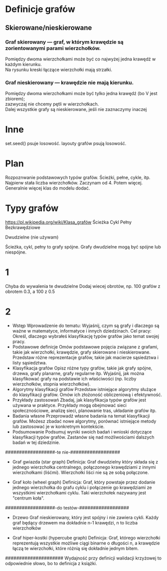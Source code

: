 # Definicje grafów

## Skierowane/nieskierowane

### Graf skierowany — graf, w którym krawędzie są zorientowanymi parami wierzchołków.  
Pomiędzy dwoma wierzchołkami może być co najwyżej jedna krawędź w każdym kierunku.  
Na rysunku kreski łączące wierzchołki mają strzałki.

### Graf nieskierowany — krawędzie nie mają kierunku.  
Pomiędzy dwoma wierzchołkami może być tylko jedna krawędź (bo V jest zbiorem);  
zazwyczaj nie chcemy pętli w wierzchołkach.  
Dalej wszystkie grafy są nieskierowane, jeśli nie zaznaczymy inaczej

# Inne
set.seed() psuje losowość.
layouty grafów psują losowość.

# Plan
Rozpoznwanie podstawowych typów grafów.
Ścieżki, pełne, cykle, itp.
Najpierw stała liczba wierzchołków. Zaczynam od 4. Potem więcej.
Generalnie więcej klas do modelu dodać.

# Typy grafów
https://pl.wikipedia.org/wiki/Klasa_grafów
Ścieżka
Cykl
Pełny
Bezkrawędziowe

Dwudzielne (nie używam)

Ścieżka, cykl, pełny to grafy spójne.
Grafy dwudzielne mogą być spójne lub niespójne. 

# 1
Chyba do wywalenia te dwudzielne
Dodaj wiecej obrotów, np. 100 grafów z obrotem 0.3, a 100 z 0.5

# 2
- Wstęp
Wprowadzenie do tematu: Wyjaśnij, czym są grafy i dlaczego są ważne w matematyce, informatyce i innych dziedzinach.
Cel pracy: Określ, dlaczego wybrałeś klasyfikację typów grafów jako temat swojej pracy.
- Podstawowe definicje
Omów podstawowe pojęcia związane z grafami, takie jak wierzchołki, krawędzie, grafy skierowane i nieskierowane.
Przedstaw różne reprezentacje grafów, takie jak macierze sąsiedztwa i listy sąsiedztwa.
- Klasyfikacja grafów
Opisz różne typy grafów, takie jak grafy spójne, drzewa, grafy planarne, grafy regularne itp.
Wyjaśnij, jak można klasyfikować grafy na podstawie ich właściwości (np. liczby wierzchołków, stopnia wierzchołków).
- Algorytmy klasyfikacji grafów
Przedstaw istniejące algorytmy służące do klasyfikacji grafów.
Omów ich złożoność obliczeniową i efektywność.
- Przykłady zastosowań
Zbadaj, jak klasyfikacja typów grafów jest używana w praktyce. Przykłady mogą obejmować sieci społecznościowe, analizę sieci, planowanie tras, układanie grafów itp.
- Badania własne
Przeprowadź własne badania na temat klasyfikacji grafów. Możesz zbadać nowe algorytmy, porównać istniejące metody lub zastosować je w konkretnym kontekście.
- Podsumowanie
Podsumuj wyniki swoich badań i wnioski dotyczące klasyfikacji typów grafów.
Zastanów się nad możliwościami dalszych badań w tej dziedzinie.

##################-te nie-##################
- Graf gwiazda (star graph)
Definicja: Graf dwudzielny który składa się z jednego wierzchołka centralnego, połączonego krawędziami z innymi wierzchołkami (liśćmi).
Wierzchołki liści nie są ze sobą połączone.

- Graf koło (wheel graph)
​Definicja: Graf, który powstaje przez dodanie jednego wierzchołka do grafu cyklu i połączenie go krawędziami ze wszystkimi wierzchołkami cyklu.
Taki wierzchołek nazywany jest "centrum koła".

##################-do testów-##################
- Drzewo
Graf nieskierowany, który jest spójny i nie zawiera cykli. Każdy graf będący drzewem ma dokładnie n-1 krawędzi, n to liczba wierzchołków

- Graf hiper-kostki (hypercube graph)
Definicja: Graf, którego wierzchołki reprezentują wszystkie możliwe ciągi binarne o długości n,
a krawędzie łączą te wierzchołki, które różnią się dokładnie jednym bitem.

#####################
Wydajność przy definicji walidacji krzyżowej to odpowiednie słowo, bo to definicja z książki.